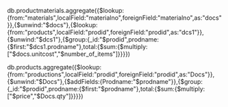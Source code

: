 db.productmaterials.aggregate({$lookup:{from:"materials",localField:"materialno",foreignField:"materialno",as:"docs"}},{$unwind:"$docs"},{$lookup:{from:"products",localField:"prodid",foreignField:"prodid",as:"dcs1"}},{$unwind:"$dcs1"},{$group:{_id:"$prodid",prodname:{$first:"$dcs1.prodname"},total:{$sum:{$multiply:["$docs.unitcost","$number_of_items"]}}}})


 db.products.aggregate({$lookup:{from:"productions",localField:"prodid",foreignField:"prodid",as:"Docs"}},{$unwind:"$Docs"},{$addFields:{Prodname:"$prodname"}},{$group:{_id:"$prodid",prodname:{$first:"$prodname"},total:{$sum:{$multiply:["$price","$Docs.qty"]}}}})
